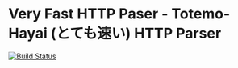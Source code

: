# Very Fast HTTP Paser - Totemo-Hayai (とても速い) HTTP Parser

[![Build Status](https://travis-ci.org/kei10in/thhp.svg?branch=master)](https://travis-ci.org/kei10in/thhp)
